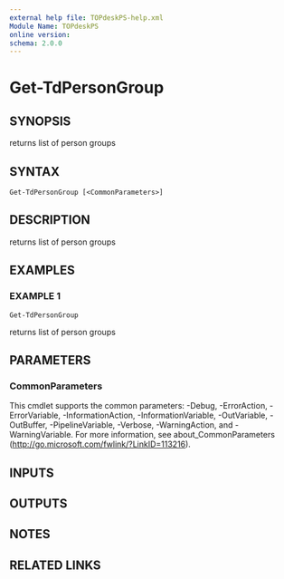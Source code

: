 ```yaml
---
external help file: TOPdeskPS-help.xml
Module Name: TOPdeskPS
online version:
schema: 2.0.0
---
```


# Get-TdPersonGroup

## SYNOPSIS
returns list of person groups

## SYNTAX

```
Get-TdPersonGroup [<CommonParameters>]
```

## DESCRIPTION
returns list of person groups

## EXAMPLES

### EXAMPLE 1
```
Get-TdPersonGroup
```

returns list of person groups

## PARAMETERS

### CommonParameters
This cmdlet supports the common parameters: -Debug, -ErrorAction, -ErrorVariable, -InformationAction, -InformationVariable, -OutVariable, -OutBuffer, -PipelineVariable, -Verbose, -WarningAction, and -WarningVariable.
For more information, see about_CommonParameters (http://go.microsoft.com/fwlink/?LinkID=113216).

## INPUTS

## OUTPUTS

## NOTES

## RELATED LINKS
